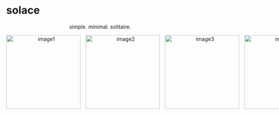 # solace

<p align="center">
simple. minimal. solitaire.
</p>

<div align="center">
  <div style="display: inline-block; white-space: nowrap;">
    <img src="https://github.com/user-attachments/assets/0b18a3f6-81f6-4d7a-9d58-910f600d6644" alt="image1" width="199" style="display: inline-block; margin-right: 10px;" />
    <img src="https://github.com/user-attachments/assets/9df93e6a-6dba-4032-84cd-31a42a0f2f03" alt="image2" width="199" style="display: inline-block; margin-right: 10px;" />
    <img src="https://github.com/user-attachments/assets/ab446aac-4f05-4d76-a932-dd284ce1b4e2" alt="image3" width="199" style="display: inline-block; margin-right: 10px;" />
    <img src="https://github.com/user-attachments/assets/e38c2a6b-da65-45a8-ae2c-f05dabd21fb3" alt="image4" width="199" style="display: inline-block; margin-right: 10px;" />
    <img src="https://github.com/user-attachments/assets/c176be1b-7995-4edf-926f-95adb762fd3c" alt="image5" width="199" style="display: inline-block; margin-right: 10px;" />
  </div>
</div>
